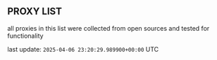 ## PROXY LIST

all proxies in this list were collected from open sources and tested for functionality

last update: `2025-04-06 23:20:29.989900+00:00` UTC